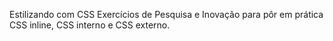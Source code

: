 Estilizando com CSS
Exercícios de Pesquisa e Inovação para pôr em prática CSS inline, CSS interno e CSS externo.
